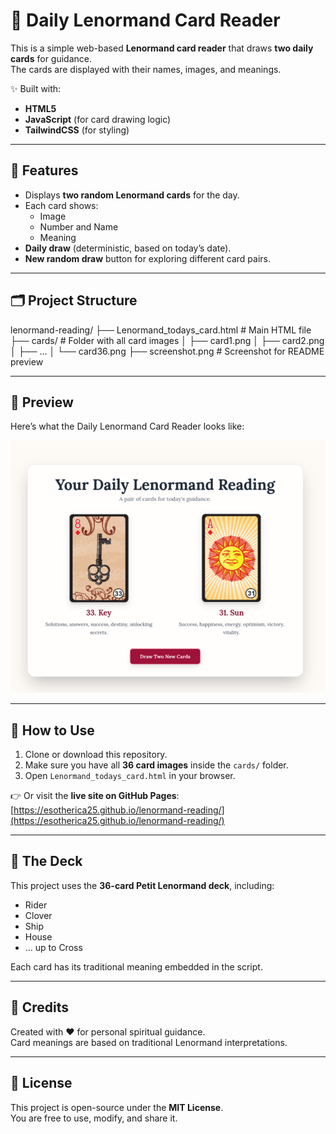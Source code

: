 # 🌸 Daily Lenormand Card Reader

This is a simple web-based **Lenormand card reader** that draws **two daily cards** for guidance.  
The cards are displayed with their names, images, and meanings.

✨ Built with:
- **HTML5**  
- **JavaScript** (for card drawing logic)  
- **TailwindCSS** (for styling)  

---

## 📖 Features
- Displays **two random Lenormand cards** for the day.  
- Each card shows:
  - Image  
  - Number and Name  
  - Meaning  
- **Daily draw** (deterministic, based on today’s date).  
- **New random draw** button for exploring different card pairs.  

---

## 🗂️ Project Structure
lenormand-reading/
├── Lenormand_todays_card.html # Main HTML file
├── cards/ # Folder with all card images
│ ├── card1.png
│ ├── card2.png
│ ├── ...
│ └── card36.png
├── screenshot.png # Screenshot for README preview

---

## 🔮 Preview

Here’s what the Daily Lenormand Card Reader looks like:

![Screenshot of Lenormand Reader](screenshot.png)

---

## 🚀 How to Use
1. Clone or download this repository.  
2. Make sure you have all **36 card images** inside the `cards/` folder.  
3. Open `Lenormand_todays_card.html` in your browser.  

👉 Or visit the **live site on GitHub Pages**:  
[https://esotherica25.github.io/lenormand-reading/](https://esotherica25.github.io/lenormand-reading/)

---

## 🎴 The Deck
This project uses the **36-card Petit Lenormand deck**, including:
- Rider  
- Clover  
- Ship  
- House  
- … up to Cross  

Each card has its traditional meaning embedded in the script.

---

## 🌟 Credits
Created with ❤️ for personal spiritual guidance.  
Card meanings are based on traditional Lenormand interpretations.  

---

## 📜 License
This project is open-source under the **MIT License**.  
You are free to use, modify, and share it.
